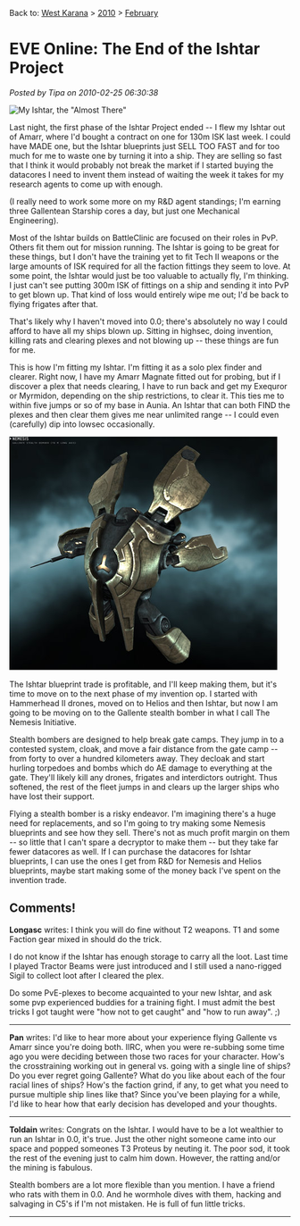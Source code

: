 Back to: [West Karana](/posts/westkarana.md) > [2010](/posts/2010/westkarana.md) > [February](./westkarana.md)
# EVE Online: The End of the Ishtar Project

*Posted by Tipa on 2010-02-25 06:30:38*

![](../../../uploads/2010/02/ExeFile-2010-02-24-19-25-04-09.jpg "My Ishtar, the \"Almost There\"")

Last night, the first phase of the Ishtar Project ended -- I flew my Ishtar out of Amarr, where I'd bought a contract on one for 130m ISK last week. I could have MADE one, but the Ishtar blueprints just SELL TOO FAST and for too much for me to waste one by turning it into a ship. They are selling so fast that I think it would probably not break the market if I started buying the datacores I need to invent them instead of waiting the week it takes for my research agents to come up with enough.

(I really need to work some more on my R&D agent standings; I'm earning three Gallentean Starship cores a day, but just one Mechanical Engineering).

Most of the Ishtar builds on BattleClinic are focused on their roles in PvP. Others fit them out for mission running. The Ishtar is going to be great for these things, but I don't have the training yet to fit Tech II weapons or the large amounts of ISK required for all the faction fittings they seem to love. At some point, the Ishtar would just be too valuable to actually fly, I'm thinking. I just can't see putting 300m ISK of fittings on a ship and sending it into PvP to get blown up. That kind of loss would entirely wipe me out; I'd be back to flying frigates after that.

That's likely why I haven't moved into 0.0; there's absolutely no way I could afford to have all my ships blown up. Sitting in highsec, doing invention, killing rats and clearing plexes and not blowing up -- these things are fun for me.

This is how I'm fitting my Ishtar. I'm fitting it as a solo plex finder and clearer. Right now, I have my Amarr Magnate fitted out for probing, but if I discover a plex that needs clearing, I have to run back and get my Exequror or Myrmidon, depending on the ship restrictions, to clear it. This ties me to within five jumps or so of my base in Aunia. An Ishtar that can both FIND the plexes and then clear them gives me near unlimited range -- I could even (carefully) dip into lowsec occasionally.

![](../../../uploads/2010/02/ExeFile-2010-02-25-07-14-54-83.jpg "The Nemesis")

The Ishtar blueprint trade is profitable, and I'll keep making them, but it's time to move on to the next phase of my invention op. I started with Hammerhead II drones, moved on to Helios and then Ishtar, but now I am going to be moving on to the Gallente stealth bomber in what I call The Nemesis Initiative.

Stealth bombers are designed to help break gate camps. They jump in to a contested system, cloak, and move a fair distance from the gate camp -- from forty to over a hundred kilometers away. They decloak and start hurling torpedoes and bombs which do AE damage to everything at the gate. They'll likely kill any drones, frigates and interdictors outright. Thus softened, the rest of the fleet jumps in and clears up the larger ships who have lost their support.

Flying a stealth bomber is a risky endeavor. I'm imagining there's a huge need for replacements, and so I'm going to try making some Nemesis blueprints and see how they sell. There's not as much profit margin on them -- so little that I can't spare a decryptor to make them -- but they take far fewer datacores as well. If I can purchase the datacores for Ishtar blueprints, I can use the ones I get from R&D for Nemesis and Helios blueprints, maybe start making some of the money back I've spent on the invention trade.

## Comments!

**Longasc** writes: I think you will do fine without T2 weapons. T1 and some Faction gear mixed in should do the trick.

I do not know if the Ishtar has enough storage to carry all the loot. Last time I played Tractor Beams were just introduced and I still used a nano-rigged Sigil to collect loot after I cleared the plex.

Do some PvE-plexes to become acquainted to your new Ishtar, and ask some pvp experienced buddies for a training fight. I must admit the best tricks I got taught were "how not to get caught" and "how to run away". ;)

---

**Pan** writes: I'd like to hear more about your experience flying Gallente vs Amarr since you're doing both. IIRC, when you were re-subbing some time ago you were deciding between those two races for your character. How's the crosstraining working out in general vs. going with a single line of ships? Do you ever regret going Gallente? What do you like about each of the four racial lines of ships? How's the faction grind, if any, to get what you need to pursue multiple ship lines like that? Since you've been playing for a while, I'd like to hear how that early decision has developed and your thoughts.

---

**Toldain** writes: Congrats on the Ishtar. I would have to be a lot wealthier to run an Ishtar in 0.0, it's true. Just the other night someone came into our space and popped someones T3 Proteus by neuting it. The poor sod, it took the rest of the evening just to calm him down. However, the ratting and/or the mining is fabulous.

Stealth bombers are a lot more flexible than you mention. I have a friend who rats with them in 0.0. And he wormhole dives with them, hacking and salvaging in C5's if I'm not mistaken. He is full of fun little tricks.

---

